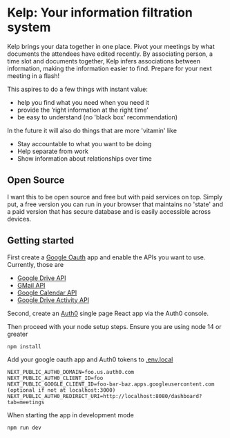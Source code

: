# Kelp: Your information filtration system

Kelp brings your data together in one place. Pivot your meetings by what documents the attendees have edited recently. By associating person, a time slot and documents together, Kelp infers associations between information, making the information easier to find. Prepare for your next meeting in a flash!

This aspires to do a few things with instant value:

- help you find what you need when you need it
- provide the ‘right information at the right time’
- be easy to understand (no 'black box' recommendation)

In the future it will also do things that are more 'vitamin' like

- Stay accountable to what you want to be doing
- Help separate from work
- Show information about relationships over time

## Open Source

I want this to be open source and free but with paid services on top. Simply put, a free version you can run in your browser that maintains no 'state' and a paid version that has secure database and is easily accessible across devices.

## Getting started

First create a [Google Oauth] app and enable the APIs you want to use. Currently, those are

- [Google Drive API]
- [GMail API]
- [Google Calendar API]
- [Google Drive Activity API]

Second, create an [Auth0] single page React app via the Auth0 console.

Then proceed with your node setup steps. Ensure you are using node 14 or greater

    npm install

Add your google oauth app and Auth0 tokens to [.env.local]

    NEXT_PUBLIC_AUTH0_DOMAIN=foo.us.auth0.com
    NEXT_PUBLIC_AUTH0_CLIENT_ID=foo
    NEXT_PUBLIC_GOOGLE_CLIENT_ID=foo-bar-baz.apps.googleusercontent.com
    (optional if not at localhost:3000) NEXT_PUBLIC_AUTH0_REDIRECT_URI=http://localhost:8080/dashboard?tab=meetings

When starting the app in development mode

    npm run dev

[google oauth]: https://developers.google.com/identity/protocols/oauth2
[google drive api]: https://developers.google.com/drive
[gmail api]: https://developers.google.com/gmail/api
[google calendar api]: https://developers.google.com/calendar
[google drive activity api]: https://developers.google.com/drive/activity/v2
[.env.local]: https://nextjs.org/docs/basic-features/environment-variables
[auth0]: https://auth0.com/docs/quickstart/spa/react
